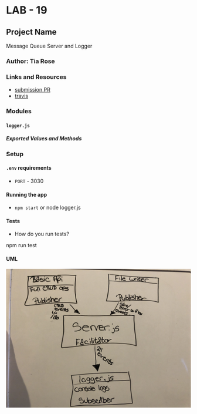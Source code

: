 # LAB - 19

## Project Name
Message Queue Server and Logger

### Author: Tia Rose

### Links and Resources
* [submission PR](https://github.com/tia-rose-401-advanced-javascript/Lab-19-logger/pull/1)
* [travis](https://www.travis-ci.com/tia-rose-401-advanced-javascript/Lab-19-logger)

### Modules
#### `logger.js`
##### Exported Values and Methods

### Setup
#### `.env` requirements
* `PORT` - 3030


#### Running the app
* `npm start` or node logger.js
  
#### Tests
* How do you run tests?

npm run test

#### UML
![UML Lab 19](./assets/UML-19.JPG)